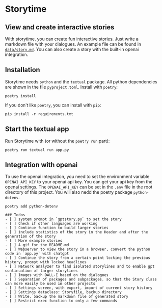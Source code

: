 # Storytime
## View and create interactive stories
With storytime, you can create fun interactive stories. 
Just write a markdown file with your dialogues. 
An example file can be found in [`data/story.md`](data/story.md).
You can also create a story with the built-in openai integration.

## Installation
Storytime needs `python` and the `textual` package. All python dependencies are shown in the file `pyproject.toml`. 
Install with `poetry`:
```
poetry install
```
If you don't like `poetry`, you can install with `pip`:
```
pip install -r requirements.txt 
```

## Start the textual app
Run Storytime with (or without the `poetry run` part):
```
poetry run textual run app.py
```

## Integration with openai
To use the openai integration, you need to set the environment variable `OPENAI_API_KEY` to your openai api key.
You can get your api key from the [openai settings](https://platform.openai.com/account/api-keys).
The `OPENAI_API_KEY` can be set in the `.env` file in the root directory of this project.
You will also nedd the poetry package `python-dotenv`:
``` 
poetry add python-dotenv
```

```[tasklist]
### Todos
- [ ] system prompt in `gptstory.py` to set the story
- [ ] Check if other languages are working
- [ ] Continue function to build larger stories
- [ ] include statistics of the story in the Header and after the generation of the story
- [ ] More example stories
- [ ] A gif for the README.md
- [ ] Webserver to view the story in a browser, convert the python code in `app.py` with chatgpt
- [ ] Continue the story from a certain point locking the previous history, prompt with locked headlines
- [ ] Network analyzer to find isolated storylines and to enable gpt continuation of larger storylines
- [ ] Images with DALL-E based on the dialogues
- [ ] Separation of packages and subpackages, so that the Story class can more easily be used in other projects
- [ ] Settings screen, with export, import of current story history
- [ ] Settings dataclass: Storyfile, backup directory
- [ ] Write, backup the markdown file of generated story
- [ ] Restrict exec function to only a few commands
```
